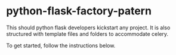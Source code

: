 # python-flask-factory-patern
This should python flask developers kickstart any project. It is also structured with template files and folders to accommodate celery.

To get started, follow the instructions below.
